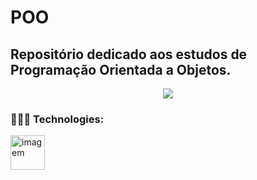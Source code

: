 # POO
## Repositório dedicado aos estudos de **Programação Orientada a Objetos.**

<p align="center">
<img src="https://i.imgur.com/wvlO9Qh.gif">

### 👨🏻‍💻 Technologies:

<img src="https://camo.githubusercontent.com/7d823d77ae28edbc167b97f5c938af4654db9b786c2749cfe5c0d40bc2127742/68747470733a2f2f696d6167652e666c617469636f6e2e636f6d2f69636f6e732f706e672f3531322f3232362f3232363737372e706e67" alt="imagem" width="55"> &nbsp;
